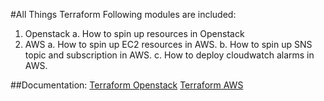 #All Things Terraform
Following modules are included:
1. Openstack
    a. How to spin up resources in Openstack
1. AWS
    a. How to spin up EC2 resources in AWS.
    b. How to spin up SNS topic and subscription in AWS.
    c. How to deploy cloudwatch alarms in AWS.

##Documentation: 
[Terraform Openstack](https://www.terraform.io/docs/providers/openstack/index.html)
[Terraform AWS](https://www.terraform.io/docs/providers/aws/index.html)